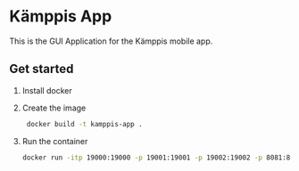 # Kämppis App

This is the GUI Application for the Kämppis mobile app.

## Get started

1. Install docker

2. Create the image

   ```bash
    docker build -t kamppis-app .
   ```
   
3. Run the container

   ```bash
   docker run -itp 19000:19000 -p 19001:19001 -p 19002:19002 -p 8081:8081 --rm kamppis-app
   ```